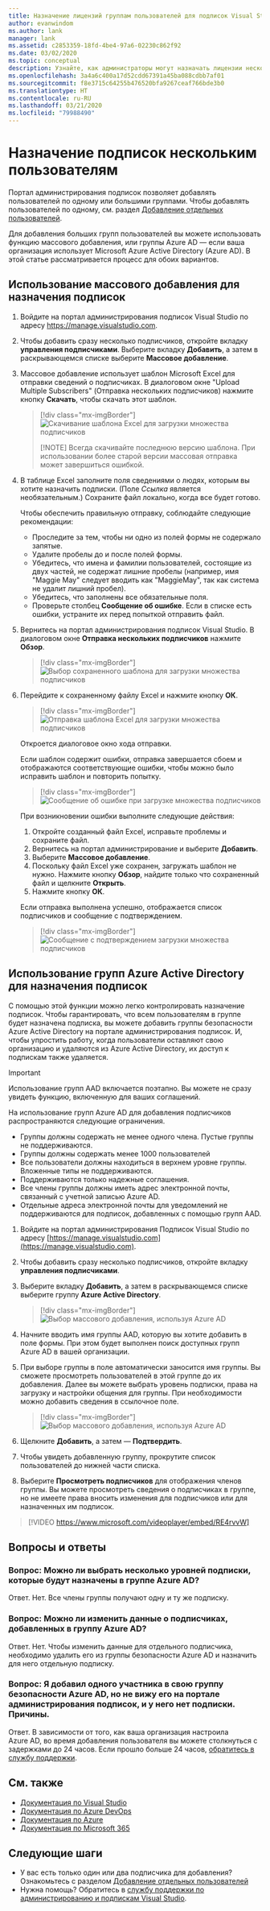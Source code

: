 ```yaml
---
title: Назначение лицензий группам пользователей для подписок Visual Studio | Документация Майкрософт
author: evanwindom
ms.author: lank
manager: lank
ms.assetid: c2853359-18fd-4be4-97a6-02230c862f92
ms.date: 03/02/2020
ms.topic: conceptual
description: Узнайте, как администраторы могут назначать лицензии нескольким подписчикам, используя функцию массового добавления, либо группы Microsoft Azure Active Directory.
ms.openlocfilehash: 3a4a6c400a17d52cdd67391a45ba088cdbb7af01
ms.sourcegitcommit: f8e3715c64255b476520bfa9267ceaf766bde3b0
ms.translationtype: HT
ms.contentlocale: ru-RU
ms.lasthandoff: 03/21/2020
ms.locfileid: "79988490"
---
```

# <a name="assign-subscriptions-to-multiple-users"></a>Назначение подписок нескольким пользователям
Портал администрирования подписок позволяет добавлять пользователей по одному или большими группами.  Чтобы добавлять пользователей по одному, см. раздел [Добавление отдельных пользователей](assign-license.md).

Для добавления больших групп пользователей вы можете использовать функцию массового добавления, или группы Azure AD — если ваша организация использует Microsoft Azure Active Directory (Azure AD). В этой статье рассматривается процесс для обоих вариантов. 

## <a name="use-bulk-add-to-assign-subscriptions"></a>Использование массового добавления для назначения подписок
1. Войдите на портал администрирования подписок Visual Studio по адресу https://manage.visualstudio.com.

2. Чтобы добавить сразу несколько подписчиков, откройте вкладку **управления подписчиками**. Выберите вкладку **Добавить**, а затем в раскрывающемся списке выберите **Массовое добавление**.  

2. Массовое добавление использует шаблон Microsoft Excel для отправки сведений о подписчиках. В диалоговом окне "Upload Multiple Subscribers" (Отправка нескольких подписчиков) нажмите кнопку **Скачать**, чтобы скачать этот шаблон.
   > [!div class="mx-imgBorder"]
   > ![Скачивание шаблона Excel для загрузки множества подписчиков](media/download-template-upload-subscribers.png)
   >
   > [!NOTE]
   > Всегда скачивайте последнюю версию шаблона. При использовании более старой версии массовая отправка может завершиться ошибкой.

3. В таблице Excel заполните поля сведениями о людях, которым вы хотите назначить подписки. (Поле *Ссылка* является необязательным.) Сохраните файл локально, когда все будет готово.

   Чтобы обеспечить правильную отправку, соблюдайте следующие рекомендации:

    - Проследите за тем, чтобы ни одно из полей формы не содержало запятые.
    - Удалите пробелы до и после полей формы.
    - Убедитесь, что имена и фамилии пользователей, состоящие из двух частей, не содержат лишние пробелы (например, имя "Maggie May" следует вводить как "MaggieMay", так как система не удалит лишний пробел).
    - Убедитесь, что заполнены все обязательные поля. 
    - Проверьте столбец **Сообщение об ошибке**.  Если в списке есть ошибки, устраните их перед попыткой отправить файл. 

4. Вернитесь на портал администрирования подписок Visual Studio. В диалоговом окне **Отправка нескольких подписчиков** нажмите **Обзор**.
   > [!div class="mx-imgBorder"]
   > ![Выбор сохраненного шаблона для загрузки множества подписчиков](media/bulk-add-browse-saved-template.png)

5. Перейдите к сохраненному файлу Excel и нажмите кнопку **ОК**.
   > [!div class="mx-imgBorder"]
   > ![Отправка шаблона Excel для загрузки множества подписчиков](media/bulk-upload-subscribers.png)

    Откроется диалоговое окно хода отправки.

    Если шаблон содержит ошибки, отправка завершается сбоем и отображаются соответствующие ошибки, чтобы можно было исправить шаблон и повторить попытку.
   > [!div class="mx-imgBorder"]
   > ![Сообщение об ошибке при загрузке множества подписчиков](_img/assign-license-bulk/bulk-add-upload-failure.png)

   При возникновении ошибки выполните следующие действия:
   1. Откройте созданный файл Excel, исправьте проблемы и сохраните файл.
   0. Вернитесь на портал администрирование и выберите **Добавить**.
   0. Выберите **Массовое добавление**.
   0. Поскольку файл Excel уже сохранен, загружать шаблон не нужно.  Нажмите кнопку **Обзор**, найдите только что сохраненный файл и щелкните **Открыть**.
   0. Нажмите кнопку **ОК**.


    Если отправка выполнена успешно, отображается список подписчиков и сообщение с подтверждением.
   > [!div class="mx-imgBorder"]
   > ![Сообщение с подтверждением загрузки множества подписчиков](_img/assign-license-bulk/bulk-add-upload-success.png)

## <a name="use-azure-active-directory-groups-to-assign-subscriptions"></a>Использование групп Azure Active Directory для назначения подписок 
С помощью этой функции можно легко контролировать назначение подписок. Чтобы гарантировать, что всем пользователям в группе будет назначена подписка, вы можете добавить группы безопасности Azure Active Directory на портале администрирования подписок. И, чтобы упростить работу, когда пользователи оставляют свою организацию и удаляются из Azure Active Directory, их доступ к подпискам также удаляется. 


> [!IMPORTANT]
>
> Использование групп AAD включается поэтапно.  Вы можете не сразу увидеть функцию, включенную для ваших соглашений.
>
> На использование групп Azure AD для добавления подписчиков распространяются следующие ограничения.
> - Группы должны содержать не менее одного члена.  Пустые группы не поддерживаются.
> - Группы должны содержать менее 1000 пользователей 
> - Все пользователи должны находиться в верхнем уровне группы.  Вложенные типы не поддерживаются.
> - Поддерживаются только надежные соглашения.
> - Все члены группы должны иметь адрес электронной почты, связанный с учетной записью Azure AD.
> - Отдельные адреса электронной почты для уведомлений не поддерживаются для подписок, добавленных с помощью групп AAD.  

1. Войдите на портал администрирования Подписок Visual Studio по адресу [https://manage.visualstudio.com](https://manage.visualstudio.com).

2. Чтобы добавить сразу несколько подписчиков, откройте вкладку **управления подписчиками**.

3. Выберите вкладку **Добавить**, а затем в раскрывающемся списке выберите группу **Azure Active Directory**.  

   > [!div class="mx-imgBorder"]
   > ![Выбор массового добавления, используя Azure AD](_img/assign-license-bulk/bulk-add-aad.png)

4. Начните вводить имя группы AAD, которую вы хотите добавить в поле формы. При этом будет выполнен поиск доступных групп Azure AD в вашей организации. 

5. При выборе группы в поле автоматически заносится имя группы. Вы сможете просмотреть пользователей в этой группе до их добавления. Далее вы можете выбрать уровень подписки, права на загрузку и настройки общения для группы. При необходимости можно добавить сведения в ссылочное поле. 

   > [!div class="mx-imgBorder"]
   > ![Выбор массового добавления, используя Azure AD](_img/assign-license-bulk/bulk-add-aad-details.png)

6. Щелкните **Добавить**, а затем — **Подтвердить**. 

7. Чтобы увидеть добавленную группу, прокрутите список пользователей до нижней части списка.  

8. Выберите **Просмотреть подписчиков** для отображения членов группы. Вы можете просмотреть сведения о подписчиках в группе, но не имеете права вносить изменения для подписчиков или для назначенных им подписок.    

> [!VIDEO https://www.microsoft.com/videoplayer/embed/RE4rvvW]

## <a name="frequently-asked-questions"></a>Вопросы и ответы
### <a name="q-can-i-choose-multiple-subscription-levels-to-be-assigned-within-an-azure-ad-group"></a>Вопрос: Можно ли выбрать несколько уровней подписки, которые будут назначены в группе Azure AD? 
Ответ. Нет. Все члены группы получают одну и ту же подписку. 

### <a name="q-can-i-edit-subscriber-details-of-individuals-added-in-an-azure-ad-group"></a>Вопрос: Можно ли изменить данные о подписчиках, добавленных в группу Azure AD?  
Ответ. Нет. Чтобы изменить данные для отдельного подписчика, необходимо удалить его из группы безопасности Azure AD и назначить для него отдельную подписку.  

### <a name="q-i-added-someone-to-my-azure-ad-security-group-but-i-dont-see-them-added-in-the-subscriptions-administration-portal-and-they-dont-have-a-subscription-why-not"></a>Вопрос: Я добавил одного участника в свою группу безопасности Azure AD, но не вижу его на портале администрирования подписок, и у него нет подписки. Причины.  
Ответ. В зависимости от того, как ваша организация настроила Azure AD, во время добавления пользователя вы можете столкнуться с задержками до 24 часов. Если прошло больше 24 часов, [обратитесь в службу поддержки](https://visualstudio.microsoft.com/support/support-overview-vs).  

## <a name="see-also"></a>См. также
- [Документация по Visual Studio](https://docs.microsoft.com/visualstudio/)
- [Документация по Azure DevOps](https://docs.microsoft.com/azure/devops/)
- [Документация по Azure](https://docs.microsoft.com/azure/)
- [Документация по Microsoft 365](https://docs.microsoft.com/microsoft-365/)

## <a name="next-steps"></a>Следующие шаги
- У вас есть только один или два подписчика для добавления?  Ознакомьтесь с разделом [Добавление отдельных пользователей](assign-license.md)
- Нужна помощь? Обратитесь в [службу поддержки по администрированию и подпискам Visual Studio](https://visualstudio.microsoft.com/support/support-overview-vs).
